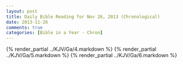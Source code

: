 ```yaml
---
layout: post
title: Daily Bible Reading for Nov 26, 2013 (Chronological)
date: 2013-11-26
comments: true
categories: [Bible in a Year - Chron]
---
```

{% render_partial ../KJV/Ga/4.markdown %}
{% render_partial ../KJV/Ga/5.markdown %}
{% render_partial ../KJV/Ga/6.markdown %}
